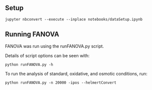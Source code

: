 ## Setup

    jupyter nbconvert --execute --inplace notebooks/dataSetup.ipynb

## Running FANOVA

FANOVA was run using the runFANOVA.py script.

Details of script options can be seen with:

    python runFANOVA.py -h

To run the analysis of standard, oxidative, and osmotic conditions, run:

    python runFANOVA.py -n 20000 -ipos --helmertConvert
